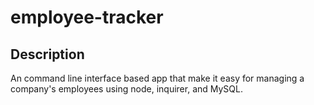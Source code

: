 # employee-tracker

## Description
An command line interface based app that make it easy for managing a company's employees using node, inquirer, and MySQL.


